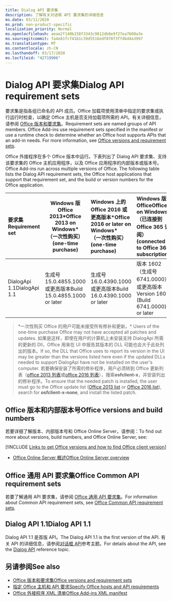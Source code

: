 ```yaml
---
title: Dialog API 要求集
description: 了解有关对话框 API 要求集的详细信息
ms.date: 03/11/2020
ms.prod: non-product-specific
localization_priority: Normal
ms.openlocfilehash: aeae2f140b158f3343c9812db8e9f27ea7608a3e
ms.sourcegitcommit: fa4e81fcf41b1c39d5516edf078f3ffdbd4a3997
ms.translationtype: MT
ms.contentlocale: zh-CN
ms.lasthandoff: 03/17/2020
ms.locfileid: "42719906"
---
```

# <a name="dialog-api-requirement-sets"></a><span data-ttu-id="a63b9-103">Dialog API 要求集</span><span class="sxs-lookup"><span data-stu-id="a63b9-103">Dialog API requirement sets</span></span>

<span data-ttu-id="a63b9-p101">要求集是指各组已命名的 API 成员。Office 加载项使用清单中指定的要求集或执行运行时检查，以确定 Office 主机是否支持加载项所需的 API。有关详细信息，请参阅 [Office 版本和要求集](../../develop/office-versions-and-requirement-sets.md)。</span><span class="sxs-lookup"><span data-stu-id="a63b9-p101">Requirement sets are named groups of API members. Office Add-ins use requirement sets specified in the manifest or use a runtime check to determine whether an Office host supports APIs that an add-in needs. For more information, see [Office versions and requirement sets](../../develop/office-versions-and-requirement-sets.md).</span></span>

<span data-ttu-id="a63b9-p102">Office 外接程序在多个 Office 版本中运行。下表列出了 Dialog API 要求集、支持该要求集的 Office 主机应用程序，以及 Office 应用程序的内部版本或版本号。</span><span class="sxs-lookup"><span data-stu-id="a63b9-p102">Office Add-ins run across multiple versions of Office. The following table lists the Dialog API requirement sets, the Office host applications that support that requirement set, and the build or version numbers for the Office application.</span></span>

|  <span data-ttu-id="a63b9-109">要求集</span><span class="sxs-lookup"><span data-stu-id="a63b9-109">Requirement set</span></span>  | <span data-ttu-id="a63b9-110">Windows 版 Office 2013\*</span><span class="sxs-lookup"><span data-stu-id="a63b9-110">Office 2013 on Windows\*</span></span><br><span data-ttu-id="a63b9-111">（一次性购买）</span><span class="sxs-lookup"><span data-stu-id="a63b9-111">(one-time purchase)</span></span> | <span data-ttu-id="a63b9-112">Windows 上的 Office 2016 或更高版本\*</span><span class="sxs-lookup"><span data-stu-id="a63b9-112">Office 2016 or later on Windows\*</span></span><br><span data-ttu-id="a63b9-113">（一次性购买）</span><span class="sxs-lookup"><span data-stu-id="a63b9-113">(one-time purchase)</span></span>   | <span data-ttu-id="a63b9-114">Windows 版 Office</span><span class="sxs-lookup"><span data-stu-id="a63b9-114">Office on Windows</span></span><br><span data-ttu-id="a63b9-115">（已连接到 Office 365 订阅）</span><span class="sxs-lookup"><span data-stu-id="a63b9-115">(connected to Office 365 subscription)</span></span> |  <span data-ttu-id="a63b9-116">iPad 版 Office</span><span class="sxs-lookup"><span data-stu-id="a63b9-116">Office on iPad</span></span><br><span data-ttu-id="a63b9-117">（已连接到 Office 365 订阅）</span><span class="sxs-lookup"><span data-stu-id="a63b9-117">(connected to Office 365 subscription)</span></span>  |  <span data-ttu-id="a63b9-118">Mac 版 Office</span><span class="sxs-lookup"><span data-stu-id="a63b9-118">Office on Mac</span></span><br><span data-ttu-id="a63b9-119">（连接到 Office 365 订阅）</span><span class="sxs-lookup"><span data-stu-id="a63b9-119">(connected to Office 365 subscription)</span></span>  | <span data-ttu-id="a63b9-120">Office 网页版</span><span class="sxs-lookup"><span data-stu-id="a63b9-120">Office on the web</span></span>  |  <span data-ttu-id="a63b9-121">Office Online Server</span><span class="sxs-lookup"><span data-stu-id="a63b9-121">Office Online Server</span></span>  |
|:-----|-----|:-----|:-----|:-----|:-----|:-----|:-----|
| <span data-ttu-id="a63b9-122">DialogApi 1.1</span><span class="sxs-lookup"><span data-stu-id="a63b9-122">DialogApi 1.1</span></span>  | <span data-ttu-id="a63b9-123">生成号 15.0.4855.1000 或更高版本</span><span class="sxs-lookup"><span data-stu-id="a63b9-123">Build 15.0.4855.1000 or later</span></span> | <span data-ttu-id="a63b9-124">生成号 16.0.4390.1000 或更高版本</span><span class="sxs-lookup"><span data-stu-id="a63b9-124">Build 16.0.4390.1000 or later</span></span> | <span data-ttu-id="a63b9-125">版本 1602（生成号 6741.0000）或更高版本</span><span class="sxs-lookup"><span data-stu-id="a63b9-125">Version 1602 (Build 6741.0000) or later</span></span> | <span data-ttu-id="a63b9-126">1.22 或更高版本</span><span class="sxs-lookup"><span data-stu-id="a63b9-126">1.22 or later</span></span> | <span data-ttu-id="a63b9-127">15.20 或更高版本</span><span class="sxs-lookup"><span data-stu-id="a63b9-127">15.20 or later</span></span>| <span data-ttu-id="a63b9-128">2017 年 1 月</span><span class="sxs-lookup"><span data-stu-id="a63b9-128">January 2017</span></span> | <span data-ttu-id="a63b9-129">版本 1608（内部版本 7601.6800）或更高版本</span><span class="sxs-lookup"><span data-stu-id="a63b9-129">Version 1608 (Build 7601.6800) or later</span></span>|

><span data-ttu-id="a63b9-130">\*一次性购买 Office 的用户可能未接受所有修补和更新。</span><span class="sxs-lookup"><span data-stu-id="a63b9-130">\* Users of the one-time purchase Office may not have accepted all patches and updates.</span></span> <span data-ttu-id="a63b9-131">如果是这样，即使在用户的计算机上未安装支持 DialogApi 所需的更新的 Dll，Office 用来在 UI 中报告其版本的 DLL 可能也会大于此处列出的版本。</span><span class="sxs-lookup"><span data-stu-id="a63b9-131">If so, the DLL that Office uses to report its version in the UI may be greater than the versions listed here even if the updated DLLs needed to support DialogApi have not be installed on the user's computer.</span></span> <span data-ttu-id="a63b9-132">若要确保安装了所需的修补程序，用户必须转到 Office 更新列表（[office 2013 列表](/officeupdates/msp-files-office-2013)或[office 2016 列表](/officeupdates/msp-files-office-2016)），搜索**osfclient-x**，并安装列出的修补程序。</span><span class="sxs-lookup"><span data-stu-id="a63b9-132">To ensure that the needed patch is installed, the user must go to the Office update list ([Office 2013 list](/officeupdates/msp-files-office-2013) or [Office 2016 list](/officeupdates/msp-files-office-2016)), search for **osfclient-x-none**, and install the listed patch.</span></span>

## <a name="office-versions-and-build-numbers"></a><span data-ttu-id="a63b9-133">Office 版本和内部版本号</span><span class="sxs-lookup"><span data-stu-id="a63b9-133">Office versions and build numbers</span></span>

<span data-ttu-id="a63b9-134">若要详细了解版本、内部版本号和 Office Online Server，请参阅：</span><span class="sxs-lookup"><span data-stu-id="a63b9-134">To find out more about versions, build numbers, and Office Online Server, see:</span></span>

[!INCLUDE [Links to get Office versions and how to find Office client version](../../includes/links-get-office-versions-builds.md)]
- [<span data-ttu-id="a63b9-135">Office Online Server 概述</span><span class="sxs-lookup"><span data-stu-id="a63b9-135">Office Online Server overview</span></span>](/officeonlineserver/office-online-server-overview)

## <a name="office-common-api-requirement-sets"></a><span data-ttu-id="a63b9-136">Office 通用 API 要求集</span><span class="sxs-lookup"><span data-stu-id="a63b9-136">Office Common API requirement sets</span></span>

<span data-ttu-id="a63b9-137">若要了解通用 API 要求集，请参阅 [Office 通用 API 要求集](office-add-in-requirement-sets.md)。</span><span class="sxs-lookup"><span data-stu-id="a63b9-137">For information about Common API requirement sets, see [Office Common API requirement sets](office-add-in-requirement-sets.md).</span></span>

## <a name="dialog-api-11"></a><span data-ttu-id="a63b9-138">Dialog API 1.1</span><span class="sxs-lookup"><span data-stu-id="a63b9-138">Dialog API 1.1</span></span>

<span data-ttu-id="a63b9-139">Dialog API 1.1 是首版 API。</span><span class="sxs-lookup"><span data-stu-id="a63b9-139">The Dialog API 1.1 is the first version of the API.</span></span> <span data-ttu-id="a63b9-140">有关 API 的详细信息，请参阅[对话框 API](/javascript/api/office/office.ui)参考主题。</span><span class="sxs-lookup"><span data-stu-id="a63b9-140">For details about the API, see the [Dialog API](/javascript/api/office/office.ui) reference topic.</span></span>

## <a name="see-also"></a><span data-ttu-id="a63b9-141">另请参阅</span><span class="sxs-lookup"><span data-stu-id="a63b9-141">See also</span></span>

- [<span data-ttu-id="a63b9-142">Office 版本和要求集</span><span class="sxs-lookup"><span data-stu-id="a63b9-142">Office versions and requirement sets</span></span>](../../develop/office-versions-and-requirement-sets.md)
- [<span data-ttu-id="a63b9-143">指定 Office 主机和 API 要求</span><span class="sxs-lookup"><span data-stu-id="a63b9-143">Specify Office hosts and API requirements</span></span>](../../develop/specify-office-hosts-and-api-requirements.md)
- [<span data-ttu-id="a63b9-144">Office 外接程序 XML 清单</span><span class="sxs-lookup"><span data-stu-id="a63b9-144">Office Add-ins XML manifest</span></span>](../../develop/add-in-manifests.md)
